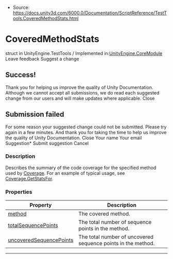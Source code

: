* Source: https://docs.unity3d.com/6000.0/Documentation/ScriptReference/TestTools.CoveredMethodStats.html

# CoveredMethodStats
struct in UnityEngine.TestTools
/
Implemented in:[UnityEngine.CoreModule](https://docs.unity3d.com/6000.0/Documentation/ScriptReference/UnityEngine.CoreModule.html)
Leave feedback
Suggest a change
## Success!
Thank you for helping us improve the quality of Unity Documentation. Although we cannot accept all submissions, we do read each suggested change from our users and will make updates where applicable.
Close
## Submission failed
For some reason your suggested change could not be submitted. Please <a>try again</a> in a few minutes. And thank you for taking the time to help us improve the quality of Unity Documentation.
Close
Your name Your email Suggestion* Submit suggestion
Cancel
### Description
Describes the summary of the code coverage for the specified method used by [Coverage](https://docs.unity3d.com/6000.0/Documentation/ScriptReference/TestTools.Coverage.html). For an example of typical usage, see [Coverage.GetStatsFor](https://docs.unity3d.com/6000.0/Documentation/ScriptReference/TestTools.Coverage.GetStatsFor.html).
### Properties
Property | Description  
---|---  
[method](https://docs.unity3d.com/6000.0/Documentation/ScriptReference/TestTools.CoveredMethodStats-method.html) | The covered method.  
[totalSequencePoints](https://docs.unity3d.com/6000.0/Documentation/ScriptReference/TestTools.CoveredMethodStats-totalSequencePoints.html) | The total number of sequence points in the method.  
[uncoveredSequencePoints](https://docs.unity3d.com/6000.0/Documentation/ScriptReference/TestTools.CoveredMethodStats-uncoveredSequencePoints.html) | The total number of uncovered sequence points in the method.  
* * *
